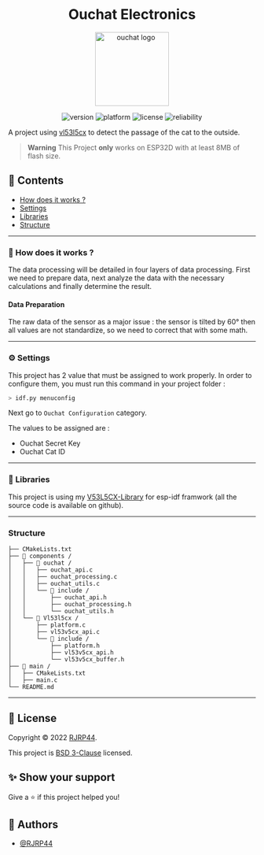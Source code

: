 <h1 align="center"> Ouchat Electronics </h1>
<p align="center">
<img align="center" src="https://ouchat.fr/ouchat.svg" alt="ouchat logo" width="150">
</p>

<p align="center"><img src="https://img.shields.io/badge/version-6.0.0-blue" alt="version">
<img src="https://img.shields.io/badge/framework-esp--idf-lightgrey" alt="platform">
<img src="https://img.shields.io/github/license/RJRP44/Ouchat-Electronics" alt="license">
<img src="https://v2.api.ouchat.fr/api/debug/reliability?cat=1uyq8" alt="reliability">
</p>


A project using [vl53l5cx](https://www.st.com/en/imaging-and-photonics-solutions/vl53l5cx.html) to detect the passage of the cat to the outside.

> **Warning**
> This Project **only** works on ESP32D with at least 8MB of flash size.

## 📌 Contents

* [How does it works ?](#how-does-it-works)
* [Settings](#settings)
* [Libraries](#libraries)
* [Structure](#structure)

---
### <a name="how-does-it-works">💭 How does it works ?</a>

The data processing will be detailed in four layers of data processing. First we need to prepare data, next analyze the data with the necessary calculations and finally determine the result.

#### Data Preparation

The raw data of the sensor as a major issue : the sensor is tilted by 60° then all values are not standardize, so we need to correct that with some math.

---
### <a name="settings"> ⚙ Settings</a>

This project has 2 value that must be assigned to work properly.
In order to configure them, you must run this command in your project folder :
```bash 
> idf.py menuconfig
```
Next go to `Ouchat Configuration` category. 

The values to be assigned are :
- Ouchat Secret Key
- Ouchat Cat ID

---

### <a name="libraries">💾 Libraries </a>

This project is using my [V53L5CX-Library](https://github.com/RJRP44/V53L5CX-Library) for esp-idf framwork (all the source code is available on github).

---
### Structure

```
├── CMakeLists.txt
├── 📁 components /        
│   ├── 📁 ouchat /
│   │   ├── ouchat_api.c
│   │   ├── ouchat_processing.c
│   │   ├── ouchat_utils.c
│   │   └── 📁 include / 
│   │       ├── ouchat_api.h
│   │       ├── ouchat_processing.h
│   │       └── ouchat_utils.h     
│   └── 📁 Vl53l5cx /
│       ├── platform.c
│       ├── vl53v5cx_api.c
│       └── 📁 include /
│           ├── platform.h
│           ├── vl53v5cx_api.h
│           └── vl53v5cx_buffer.h
├── 📁 main /
│   ├── CMakeLists.txt
│   ├── main.c
└── README.md  
```
---

## 📝 License

Copyright © 2022 [RJRP44](https://www.github.com/RJRP44).

This project is [BSD 3-Clause](https://opensource.org/licenses/BSD-3-Clause/)  licensed.

## ✨ Show your support

Give a ⭐️ if this project helped you!

## 👤 Authors

- [@RJRP44](https://www.github.com/RJRP44)


